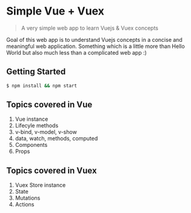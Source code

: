 # Simple Vue + Vuex

> A very simple web app to learn Vuejs & Vuex concepts

Goal of this web app is to understand Vuejs concepts in a concise and meaningful web application. Something which is a little more than Hello World but also much less than a complicated web app :)

## Getting Started
```bash
$ npm install && npm start
```

## Topics covered in Vue
1. Vue instance
2. Lifecyle methods
3. v-bind, v-model, v-show
4. data, watch, methods, computed
5. Components
6. Props

## Topics covered in Vuex
1. Vuex Store instance
2. State
3. Mutations
4. Actions
